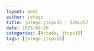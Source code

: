 ```yaml
---
layout: post
author: jotego
title: jotego.jtcps15 - 529cc57
date: 2025-09-26
categories: [Arcade, jtcps15]
tags: [jotego.jtcps15]
---
```


